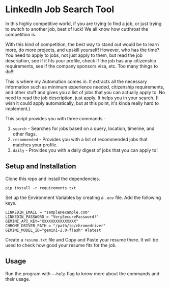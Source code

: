 # LinkedIn Job Search Tool
In this highly competitive world, if you are trying to find a job, or just trying to switch to another job, best of luck! We all know how cutthroat the competition is. 

With this kind of competition, the best way to stand out would be to learn more, do more projects, and upskill yourself! However, who has the time? You need to apply to jobs, not just apply to them, but read the job description, see if it fits your profile, check if the job has any citizenship requirements, see if the company sponsors visa, etc. Too many things to do!!!

This is where my Automation comes in. It extracts all the necessary information such as minimum experience needed, citizenship requirements, and other stuff and gives you a list of jobs that you can actually apply to. No need to read the job description, just apply. It helps you in your search. (I wish it could apply automatically, but at this point, it's kinda really hard to implement.)

This script provides you with three commands - 

1. `search` - Searches for jobs based on a query, location, timeline, and other flags.
2. `recommended` - Provides you with a list of recommended jobs that matches your profile.
3. `daily` - Provides you with a daily digest of jobs that you can apply to!

## Setup and Installation
Clone this repo and install the dependencies.
```
pip install -r requirements.txt
```

Set up the Environment Variables by creating a `.env` file.
Add the following keys.
```
LINKEDIN_EMAIL = "sample@example.com"
LINKEDIN_PASSWORD = "VerySecurePassword!"
GEMINI_API_KEY="XXXXXXXXXXXXXXX"
CHROME_DRIVER_PATH = "/path/to/chromedriver"
GEMINI_MODEL_ID="gemini-2.0-flash" #latest
```

Create a `resume.txt` file and Copy and Paste your resume there. It will be used to check how good your resume fits for the job.
## Usage
Run the program with `--help` flag to know more about the commands and their usage.